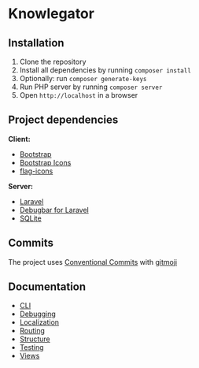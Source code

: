 # Knowlegator

## Installation
1. Clone the repository
2. Install all dependencies by running `composer install`
3. Optionally: run `composer generate-keys`
4. Run PHP server by running `composer server`
5. Open `http://localhost` in a browser

## Project dependencies
**Client:**
- [Bootstrap](https://getbootstrap.com/)
- [Bootstrap Icons](https://icons.getbootstrap.com/)
- [flag-icons](https://flagicons.lipis.dev/)

**Server:**
- [Laravel](https://laravel.com/)
- [Debugbar for Laravel](https://github.com/barryvdh/laravel-debugbar)
- [SQLite](https://www.sqlite.org/)

## Commits
The project uses [Conventional Commits](https://www.conventionalcommits.org/en/v1.0.0/) with [gitmoji](https://gitmoji.dev/)

## Documentation
- [CLI](/docs/CLI.md)
- [Debugging](/docs/debugging.md)
- [Localization](/docs/localization.md)
- [Routing](/docs/routing.md)
- [Structure](/docs/structure.md)
- [Testing](/docs/testing.md)
- [Views](/docs/views.md)
